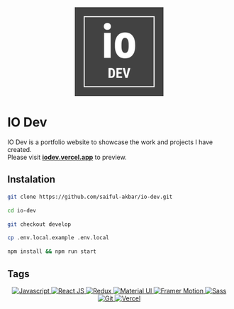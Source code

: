 <div align="center">
  <a href="https://iodev.vercel.app" target="_blank">
    <img
      loading="lazy"
      alt="logo"
      src="public/images/logo/logo-dark.webp"
      width="200"
      height="200"
    />
  </a>  
</div>

# IO Dev


IO Dev is a portfolio website to showcase the work and projects I have created.
<br/>
Please visit **[iodev.vercel.app](https://iodev.vercel.app)** to preview.

## Instalation

```bash
git clone https://github.com/saiful-akbar/io-dev.git
```

```bash
cd io-dev
```

```bash
git checkout develop
```

```bash
cp .env.local.example .env.local
```

```bash
npm install && npm run start
```

## Tags

<div align="center">
  <a href="https://www.javascript.com/" target="_blank">
    <img alt="Javascript" src="https://img.shields.io/badge/JavaScript-323330?style=for-the-badge&logo=javascript&logoColor=F7DF1E" />
  </a>
  <a href="https://reactjs.org/" target="_blank">
    <img alt="React JS" src="https://img.shields.io/badge/React-20232A?style=for-the-badge&logo=react&logoColor=61DAFB" />
  </a>
  <a href="https://redux.js.org/" target="_blank">
    <img alt="Redux" src="https://img.shields.io/badge/Redux-593D88?style=for-the-badge&logo=redux&logoColor=white" />
  </a>
  <a href="https://mui.com/" target="_blank">
    <img alt="Material UI" src="https://img.shields.io/badge/Material--UI-0081CB?style=for-the-badge&logo=material-ui&logoColor=white" />
  </a>
  <a href="https://www.framer.com/motion/" target="_blank">
    <img alt="Framer Motion" src="https://img.shields.io/badge/Framer-black?style=for-the-badge&logo=framer&logoColor=blue" />
  </a>
  <a href="https://sass-lang.com/" target="_blank">
    <img alt="Sass" src="https://img.shields.io/badge/Sass-CC6699?style=for-the-badge&logo=sass&logoColor=white" />
  </a>
  <a href="https://git-scm.com/" target="_blank">
    <img alt="Git" src="https://img.shields.io/badge/Git-F05032?style=for-the-badge&logo=git&logoColor=white" />
  </a>
   <a href="https://vercel.com/" target="_blank">
    <img alt="Vercel" src="https://img.shields.io/badge/Vercel-000000?style=for-the-badge&logo=vercel&logoColor=white" />
  </a>
</div>
